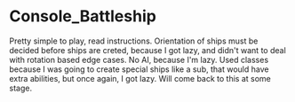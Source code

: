 # Console_Battleship
Pretty simple to play, read instructions. Orientation of ships must be decided before ships are creted, because I got lazy, and didn't want to deal with rotation based edge cases. No AI, because I'm lazy. Used classes because I was going to create special ships like a sub, that would have extra abilities, but once again, I got lazy. Will come back to this at some stage.
